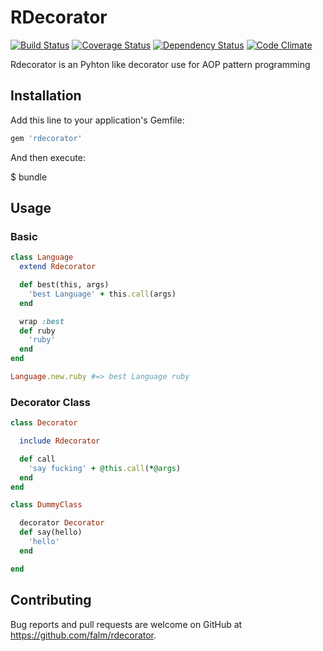 # RDecorator
[![Build Status](https://travis-ci.org/falm/rdecorator.svg?branch=master)](https://travis-ci.org/falm/rdecorator) [![Coverage Status](https://coveralls.io/repos/github/falm/rdecorator/badge.svg?branch=master)](https://coveralls.io/github/falm/rdecorator?branch=master) [![Dependency Status](https://gemnasium.com/badges/github.com/falm/rdecorator.svg)](https://gemnasium.com/github.com/falm/rdecorator) [![Code Climate](https://codeclimate.com/github/falm/rdecorator/badges/gpa.svg)](https://codeclimate.com/github/falm/rdecorator)

Rdecorator is an Pyhton like decorator use for AOP pattern programming


## Installation

Add this line to your application's Gemfile:

```ruby
gem 'rdecorator'
```

And then execute:

  $ bundle

## Usage

### Basic
```ruby
class Language
  extend Rdecorator

  def best(this, args)
    'best Language' + this.call(args)	
  end

  wrap :best
  def ruby
    'ruby'	
  end
end

Language.new.ruby #=> best Language ruby

```

### Decorator Class
```ruby
class Decorator 

  include Rdecorator

  def call
    'say fucking' + @this.call(*@args)
  end
end

class DummyClass

  decorator Decorator
  def say(hello)
    'hello'	
  end

end
```

## Contributing

Bug reports and pull requests are welcome on GitHub at https://github.com/falm/rdecorator.
